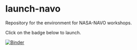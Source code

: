 # launch-navo

Repository for the environment for NASA-NAVO workshops.

Click on the badge below to launch.

[![Binder](https://mybinder.org/badge_logo.svg)](https://mybinder.org/v2/gh/stargaser/launch-navo/main?urlpath=git-pull?repo=https://github.com/NASA-NAVO/navo-workshop)
